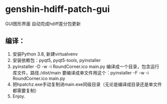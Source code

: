 # genshin-hdiff-patch-gui

GUI图形界面 自动完成hdiff差分包更新

## 编译：

1. 安装Python 3.8, 新建virtualvenv
2. 安装依赖包：pyqt5, pyqt5-tools, pyinstaller
3. pyinstaller -D -w -i RoundCorner.ico main.py
   编译成一个目录，包含运行库文件，路径./dist/main
   要编译成单文件用这个：pyinstaller -F -w -i RoundCorner.ico main.py
4. 把hpatchz.exe手动复制进main.exe同级目录（无论是编译成目录还是单文件都需要复制）
5. Enjoy.
